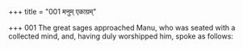 +++
title = "001 मनुम् एकाग्रम्"

+++
001	The great sages approached Manu, who was seated with a collected mind, and, having duly worshipped him, spoke as follows: